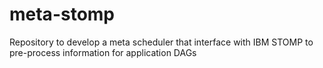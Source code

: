 # meta-stomp
Repository to develop a meta scheduler that interface with IBM STOMP to pre-process information for application DAGs
